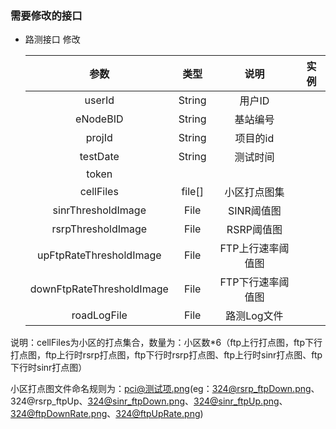 ### 需要修改的接口

* 路测接口 修改

  |            参数             |   类型   |     说明     |  实例  |
  | :-----------------------: | :----: | :--------: | :--: |
  |          userId           | String |    用户ID    |      |
  |         eNodeBID          | String |    基站编号    |      |
  |          projId           | String |   项目的id    |      |
  |         testDate          | String |    测试时间    |      |
  |           token           |        |            |      |
  |         cellFiles         | file[] |   小区打点图集   |      |
  |    sinrThresholdImage     |  File  |  SINR阈值图   |      |
  |    rsrpThresholdImage     |  File  |  RSRP阈值图   |      |
  |  upFtpRateThresholdImage  |  File  | FTP上行速率阈值图 |      |
  | downFtpRateThresholdImage |  File  | FTP下行速率阈值图 |      |
  |        roadLogFile        |  File  |  路测Log文件   |      |

说明：cellFiles为小区的打点集合，数量为：小区数*6（ftp上行打点图，ftp下行打点图，ftp上行时rsrp打点图，ftp下行时rsrp打点图、ftp上行时sinr打点图、ftp下行时sinr打点图）

 小区打点图文件命名规则为：pci@测试项.png(eg：324@rsrp_ftpDown.png、324@rsrp_ftpUp、324@sinr_ftpDown.png、324@sinr_ftpUp.png、324@ftpDownRate.png、324@ftpUpRate.png)
